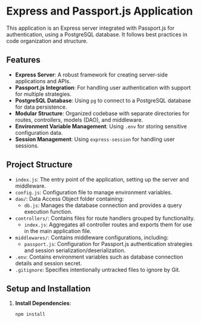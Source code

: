 # Express and Passport.js Application

This application is an Express server integrated with Passport.js for authentication, using a PostgreSQL database. It follows best practices in code organization and structure.

## Features

- **Express Server**: A robust framework for creating server-side applications and APIs.
- **Passport.js Integration**: For handling user authentication with support for multiple strategies.
- **PostgreSQL Database**: Using `pg` to connect to a PostgreSQL database for data persistence.
- **Modular Structure**: Organized codebase with separate directories for routes, controllers, models (DAO), and middleware.
- **Environment Variable Management**: Using `.env` for storing sensitive configuration data.
- **Session Management**: Using `express-session` for handling user sessions.

## Project Structure

- `index.js`: The entry point of the application, setting up the server and middleware.
- `config.js`: Configuration file to manage environment variables.
- `dao/`: Data Access Object folder containing:
  - `db.js`: Manages the database connection and provides a query execution function.
- `controllers/`: Contains files for route handlers grouped by functionality.
  - `index.js`: Aggregates all controller routes and exports them for use in the main application file.
- `middlewares/`: Contains middleware configurations, including:
  - `passport.js`: Configuration for Passport.js authentication strategies and session serialization/deserialization.
- `.env`: Contains environment variables such as database connection details and session secret.
- `.gitignore`: Specifies intentionally untracked files to ignore by Git.

## Setup and Installation

1. **Install Dependencies**:
   ```bash
   npm install
   ```
